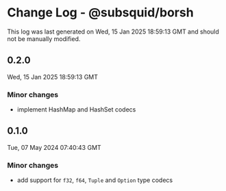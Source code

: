 # Change Log - @subsquid/borsh

This log was last generated on Wed, 15 Jan 2025 18:59:13 GMT and should not be manually modified.

## 0.2.0
Wed, 15 Jan 2025 18:59:13 GMT

### Minor changes

- implement HashMap and HashSet codecs

## 0.1.0
Tue, 07 May 2024 07:40:43 GMT

### Minor changes

- add support for `f32`, `f64`, `Tuple` and `Option` type codecs

